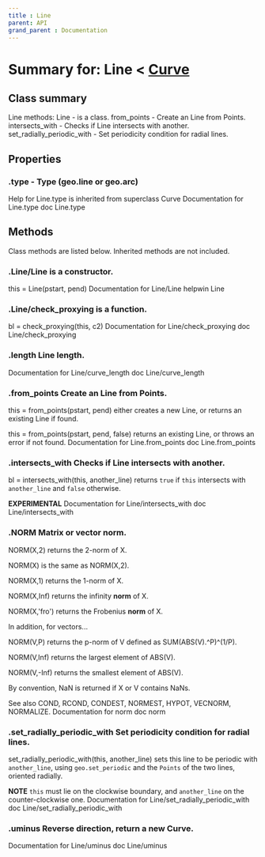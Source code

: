 ```yaml
---
title : Line
parent: API
grand_parent : Documentation
---
```

# Summary for: **Line**  < [Curve](Curve.html)

## Class summary

Line methods:
Line - is a class.
from_points - Create an Line from Points.
intersects_with - Checks if Line intersects with another.
set_radially_periodic_with - Set periodicity condition for radial lines.

## Properties

### .**type** - Type (geo.line or geo.arc)
Help for Line.type is inherited from superclass Curve
Documentation for Line.type
doc Line.type


## Methods

Class methods are listed below. Inherited methods are not included.

### .**Line**/Line is a constructor.
this = Line(pstart, pend)
Documentation for Line/Line
helpwin Line

### .Line/**check_proxying** is a function.
bl = check_proxying(this, c2)
Documentation for Line/check_proxying
doc Line/check_proxying

### .length Line length.
Documentation for Line/curve_length
doc Line/curve_length

### .**from_points** Create an Line from Points.

this = from_points(pstart, pend) either creates a new Line, or
returns an existing Line if found.

this = from_points(pstart, pend, false) returns an existing Line,
or throws an error if not found.
Documentation for Line.from_points
doc Line.from_points

### .**intersects_with** Checks if Line intersects with another.

bl = intersects_with(this, another_line) returns `true` if `this`
intersects with `another_line` and `false` otherwise.

**EXPERIMENTAL**
Documentation for Line/intersects_with
doc Line/intersects_with

### .NORM   Matrix or vector **norm**.
NORM(X,2) returns the 2-norm of X.

NORM(X) is the same as NORM(X,2).

NORM(X,1) returns the 1-norm of X.

NORM(X,Inf) returns the infinity **norm** of X.

NORM(X,'fro') returns the Frobenius **norm** of X.

In addition, for vectors...

NORM(V,P) returns the p-norm of V defined as SUM(ABS(V).^P)^(1/P).

NORM(V,Inf) returns the largest element of ABS(V).

NORM(V,-Inf) returns the smallest element of ABS(V).

By convention, NaN is returned if X or V contains NaNs.

See also COND, RCOND, CONDEST, NORMEST, HYPOT, VECNORM, NORMALIZE.
Documentation for norm
doc norm

### .**set_radially_periodic_with** Set periodicity condition for radial lines.

set_radially_periodic_with(this, another_line) sets this line to be
periodic with `another_line`, using `geo.set_periodic` and the `Points`
of the two lines, oriented radially.

**NOTE**  `this` must lie on the clockwise boundary, and `another_line` on
the counter-clockwise one.
Documentation for Line/set_radially_periodic_with
doc Line/set_radially_periodic_with

### .**uminus** Reverse direction, return a new Curve.
Documentation for Line/uminus
doc Line/uminus


